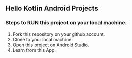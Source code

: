 ## Hello Kotlin Android Projects

### Steps to RUN this project on your local machine.

1. Fork this repository on your github account.
2. Clone to your local machine.
3. Open this project on Android Studio.
4. Learn from this App.
